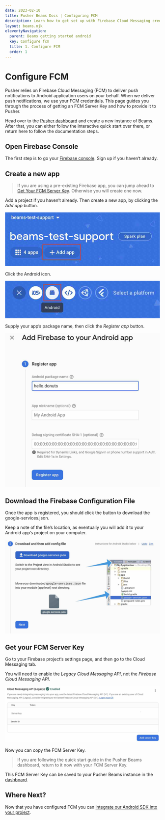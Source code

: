 ```yaml
---
date: 2023-02-10
title: Pusher Beams Docs | Configuring FCM
description: Learn how to get set up with Firebase Cloud Messaging credentials and deliver event driven notifications to your Android user devices with Pusher Beams.
layout: beams.njk
eleventyNavigation:
  parent: Beams getting started android
  key: Configure fcm
  title: 1. Configure FCM
  order: 1
---
```


# Configure FCM

Pusher relies on Firebase Cloud Messaging (FCM) to deliver push notifications to Android application users on your behalf. When we deliver push notifications, we use your FCM credentials. This page guides you through the process of getting an FCM Server Key and how to provide it to Pusher.

Head over to the [Pusher dashboard](https://dashboard.pusher.com/beams) and create a new instance of Beams. After that, you can either follow the interactive quick start over there, or return here to follow the documentation steps.

## Open Firebase Console

The first step is to go your [Firebase console](https://console.firebase.google.com). Sign up if you haven‘t already.

## Create a new app

> If you are using a pre-existing Firebase app, you can jump ahead to [Get Your FCM Server Key](#get-your-fcm-server-key). Otherwise you will create one now.

Add a project if you haven’t already. Then create a new app, by clicking the <em>Add app</em> button.

![Screenshot of adding FCM app](./img/fcm_add_app.jpg)

Click the Android icon.

![Screenshot of selecting Android](./img/fcm_click_android.jpg)

Supply your app’s package name, then click the <em>Register app</em> button.

![Screenshot of firebase name](./img/fcm_add_firebase.jpg)

## Download the Firebase Configuration File

Once the app is registered, you should click the button to download the google-services.json.

Keep a note of the file‘s location, as eventually you will add it to your Android app‘s project on your computer.

![Screenshot of downloading config](./img/fcm_download_config.jpg)

## Get your FCM Server Key

Go to your Firebase project‘s settings page, and then go to the Cloud Messaging tab.

You will need to enable the <em>Legacy Cloud Messaging API</em>, not the <em>Firebase Cloud Messaging API</em>.

![Screenshot of copying key](./img/fcm_key.jpg)

Now you can copy the FCM Server Key.

> If you are following the quick start guide in the Pusher Beams dashboard, return to it now with your FCM Server Key.

This FCM Server Key can be saved to your Pusher Beams instance in the [dashboard](https://dashboard.pusher.com/beams).

## Where Next?

Now that you have configured FCM you can
[integrate our Android SDK into your project](/docs/beams/getting-started/android/sdk-integration/).
